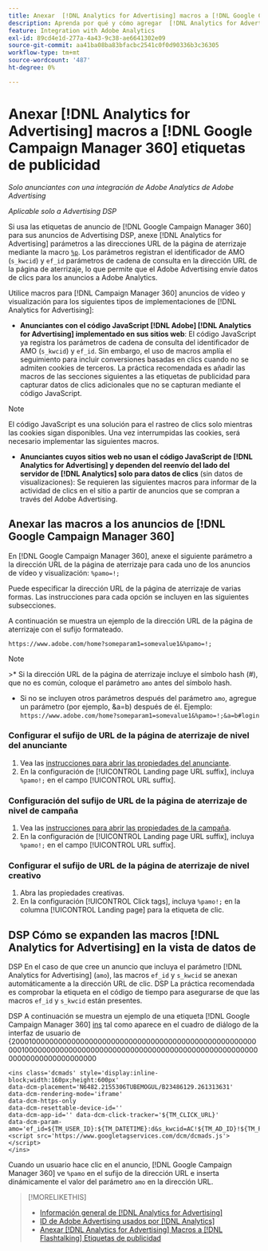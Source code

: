 ```yaml
---
title: Anexar  [!DNL Analytics for Advertising] macros a [!DNL Google Campaign Manager 360] etiquetas de publicidad
description: Aprenda por qué y cómo agregar  [!DNL Analytics for Advertising] macros a sus [!DNL Google Campaign Manager 360] etiquetas de publicidad
feature: Integration with Adobe Analytics
exl-id: 89cd4e1d-277a-4a43-9c38-ae6641302e09
source-git-commit: aa41ba08ba83bfacbc2541c0f0d90336b3c36305
workflow-type: tm+mt
source-wordcount: '487'
ht-degree: 0%

---
```


# Anexar [!DNL Analytics for Advertising] macros a [!DNL Google Campaign Manager 360] etiquetas de publicidad

*Solo anunciantes con una integración de Adobe Analytics de Adobe Advertising*

*Aplicable solo a Advertising DSP*

Si usa las etiquetas de anuncio de [!DNL Google Campaign Manager 360] para sus anuncios de Advertising DSP, anexe [!DNL Analytics for Advertising] parámetros a las direcciones URL de la página de aterrizaje mediante la macro [`%p` &#x200B;](https://support.google.com/campaignmanager/table/6096962). Los parámetros registran el identificador de AMO (`s_kwcid`) y `ef_id` parámetros de cadena de consulta en la dirección URL de la página de aterrizaje, lo que permite que el Adobe Advertising envíe datos de clics para los anuncios a Adobe Analytics.

Utilice macros para [!DNL Campaign Manager 360] anuncios de vídeo y visualización para los siguientes tipos de implementaciones de [!DNL Analytics for Advertising]:

* **Anunciantes con el código JavaScript [!DNL Adobe] [!DNL Analytics for Advertising] implementado en sus sitios web**: El código JavaScript ya registra los parámetros de cadena de consulta del identificador de AMO (`s_kwcid`) y `ef_id`. Sin embargo, el uso de macros amplía el seguimiento para incluir conversiones basadas en clics cuando no se admiten cookies de terceros. La práctica recomendada es añadir las macros de las secciones siguientes a las etiquetas de publicidad para capturar datos de clics adicionales que no se capturan mediante el código JavaScript.

>[!NOTE]
>
>El código JavaScript es una solución para el rastreo de clics solo mientras las cookies sigan disponibles. Una vez interrumpidas las cookies, será necesario implementar las siguientes macros.

* **Anunciantes cuyos sitios web no usan el código JavaScript de [!DNL Analytics for Advertising] y dependen del reenvío del lado del servidor de [!DNL Analytics] solo para datos de clics** (sin datos de visualizaciones): Se requieren las siguientes macros para informar de la actividad de clics en el sitio a partir de anuncios que se compran a través del Adobe Advertising.

## Anexar las macros a los anuncios de [!DNL Google Campaign Manager 360]

En [!DNL Google Campaign Manager 360], anexe el siguiente parámetro a la dirección URL de la página de aterrizaje para cada uno de los anuncios de vídeo y visualización: `%pamo=!;`

Puede especificar la dirección URL de la página de aterrizaje de varias formas. Las instrucciones para cada opción se incluyen en las siguientes subsecciones.

A continuación se muestra un ejemplo de la dirección URL de la página de aterrizaje con el sufijo formateado.

```
https://www.adobe.com/home?someparam1=somevalue1&%pamo=!;
```

>[!NOTE]
>
>&#x200B;>* Si la dirección URL de la página de aterrizaje incluye el símbolo hash (#), que no es común, coloque el parámetro `amo` antes del símbolo hash.
>* Si no se incluyen otros parámetros después del parámetro `amo`, agregue un parámetro (por ejemplo, &amp;a=b) después de él. Ejemplo: `https://www.adobe.com/home?someparam1=somevalue1&%pamo=!;&a=b#login`

### Configurar el sufijo de URL de la página de aterrizaje de nivel del anunciante

1. Vea las [instrucciones para abrir las propiedades del anunciante](https://support.google.com/campaignmanager/answer/2829344).
1. En la configuración de [!UICONTROL Landing page URL suffix], incluya `%pamo!;` en el campo [!UICONTROL URL suffix].

### Configuración del sufijo de URL de la página de aterrizaje de nivel de campaña

1. Vea las [instrucciones para abrir las propiedades de la campaña](https://support.google.com/campaignmanager/answer/2838056#set).
1. En la configuración de [!UICONTROL Landing page URL suffix], incluya `%pamo!;` en el campo [!UICONTROL URL suffix].

### Configurar el sufijo de URL de la página de aterrizaje de nivel creativo

1. Abra las propiedades creativas.
1. En la configuración [!UICONTROL Click tags], incluya `%pamo!;` en la columna [!UICONTROL Landing page] para la etiqueta de clic.

## DSP Cómo se expanden las macros [!DNL Analytics for Advertising] en la vista de datos de

DSP En el caso de que cree un anuncio que incluya el parámetro [!DNL Analytics for Advertising] (`amo`), las macros `ef_id` y `s_kwcid` se anexan automáticamente a la dirección URL de clic. DSP La práctica recomendada es comprobar la etiqueta en el código de tiempo para asegurarse de que las macros `ef_id` y `s_kwcid` están presentes.

DSP A continuación se muestra un ejemplo de una etiqueta [!DNL Google Campaign Manager 360] [ins](https://support.google.com/campaignmanager/answer/6080468) tal como aparece en el cuadro de diálogo de la interfaz de usuario de &lbrace;2000100000000000000000000000000000000000000000000000000000010000000000000000000000000000000000000000000000000000000000000000000000000

```
<ins class='dcmads' style='display:inline-block;width:160px;height:600px'
data-dcm-placement='N6482.2155306TUBEMOGUL/B23486129.261313631'
data-dcm-rendering-mode='iframe'
data-dcm-https-only
data-dcm-resettable-device-id=''
data-dcm-app-id='' data-dcm-click-tracker='${TM_CLICK_URL}'
data-dcm-param-amo='ef_id=${TM_USER_ID}:${TM_DATETIME}:d&s_kwcid=AC!${TM_AD_ID}!${TM_PLACEMENT_ID}'>
<script src='https://www.googletagservices.com/dcm/dcmads.js'></script>
</ins>
```

Cuando un usuario hace clic en el anuncio, [!DNL Google Campaign Manager 360] ve `%pamo` en el sufijo de la dirección URL e inserta dinámicamente el valor del parámetro `amo` en la dirección URL.

>[!MORELIKETHIS]
>
>* [Información general de [!DNL Analytics for Advertising]](overview.md)
>* [ID de Adobe Advertising usados por [!DNL Analytics]](/help/integrations/analytics/ids.md)
>* [Anexar [!DNL Analytics for Advertising] Macros a [!DNL Flashtalking] Etiquetas de publicidad](macros-flashtalking.md)
